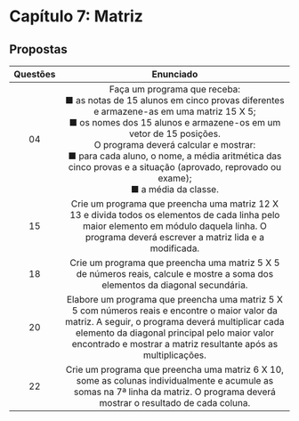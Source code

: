 # Capítulo 7: Matriz

## Propostas

Questões | Enunciado
:---------: | :------:
04 | Faça um programa que receba: <br /> ■ as notas de 15 alunos em cinco provas diferentes e armazene-as em uma matriz 15 X 5; <br /> ■ os nomes dos 15 alunos e armazene-os em um vetor de 15 posições.  <br /> O programa deverá calcular e mostrar: <br /> ■ para cada aluno, o nome, a média aritmética das cinco provas e a situação (aprovado, reprovado ou exame); <br /> ■ a média da classe.
15 | Crie um programa que preencha uma matriz 12 X 13 e divida todos os elementos de cada linha pelo maior elemento em módulo daquela linha. O programa deverá escrever a matriz lida e a modificada.
18 | Crie um programa que preencha uma matriz 5 X 5 de números reais, calcule e mostre a soma dos elementos da diagonal secundária.
20 | Elabore um programa que preencha uma matriz 5 X 5 com números reais e encontre o maior valor da matriz. A seguir, o programa deverá multiplicar cada elemento da diagonal principal pelo maior valor encontrado e mostrar a matriz resultante após as multiplicações.
22 | Crie um programa que preencha uma matriz 6 X 10, some as colunas individualmente e acumule as somas na 7ª linha da matriz. O programa deverá mostrar o resultado de cada coluna.
